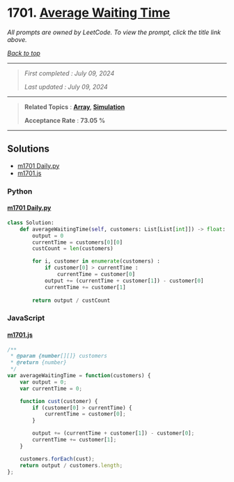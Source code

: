 # 1701. [Average Waiting Time](<https://leetcode.com/problems/average-waiting-time>)

*All prompts are owned by LeetCode. To view the prompt, click the title link above.*

*[Back to top](<../README.md>)*

------

> *First completed : July 09, 2024*
>
> *Last updated : July 09, 2024*

------

> **Related Topics** : **[Array](<by_topic/Array.md>), [Simulation](<by_topic/Simulation.md>)**
>
> **Acceptance Rate** : **73.05 %**

------

## Solutions

- [m1701 Daily.py](<../my-submissions/m1701 Daily.py>)
- [m1701.js](<../my-submissions/m1701.js>)
### Python
#### [m1701 Daily.py](<../my-submissions/m1701 Daily.py>)
```Python
class Solution:
    def averageWaitingTime(self, customers: List[List[int]]) -> float:
        output = 0
        currentTime = customers[0][0]
        custCount = len(customers)

        for i, customer in enumerate(customers) :
            if customer[0] > currentTime :
                currentTime = customer[0]
            output += (currentTime + customer[1]) - customer[0]
            currentTime += customer[1]
            
        return output / custCount
```

### JavaScript
#### [m1701.js](<../my-submissions/m1701.js>)
```JavaScript
/**
 * @param {number[][]} customers
 * @return {number}
 */
var averageWaitingTime = function(customers) {
    var output = 0;
    var currentTime = 0;

    function cust(customer) {
        if (customer[0] > currentTime) {
            currentTime = customer[0];
        }

        output += (currentTime + customer[1]) - customer[0];
        currentTime += customer[1];
    }

    customers.forEach(cust);
    return output / customers.length;
};
```

